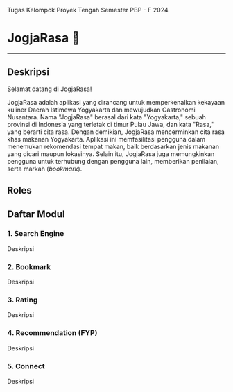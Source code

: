 Tugas Kelompok Proyek Tengah Semester PBP - F 2024

# JogjaRasa 🍛 
---
## Deskripsi
Selamat datang di JogjaRasa!

JogjaRasa adalah aplikasi yang dirancang untuk memperkenalkan kekayaan kuliner Daerah Istimewa Yogyakarta dan mewujudkan Gastronomi Nusantara. Nama "JogjaRasa" berasal dari kata "Yogyakarta," sebuah provinsi di Indonesia yang terletak di timur Pulau Jawa, dan kata "Rasa," yang berarti cita rasa. Dengan demikian, JogjaRasa mencerminkan cita rasa khas makanan Yogyakarta. Aplikasi ini memfasilitasi pengguna dalam menemukan rekomendasi tempat makan, baik berdasarkan jenis makanan yang dicari maupun lokasinya. Selain itu, JogjaRasa juga memungkinkan pengguna untuk terhubung dengan pengguna lain, memberikan penilaian, serta markah (_bookmark_).

## Roles

## Daftar Modul
### 1. **Search Engine**

Deskripsi

### 2. **Bookmark**

Deskripsi

### 3. **Rating**

Deskripsi

### 4. **Recommendation (FYP)**

Deskripsi

### 5. **Connect**

Deskripsi
